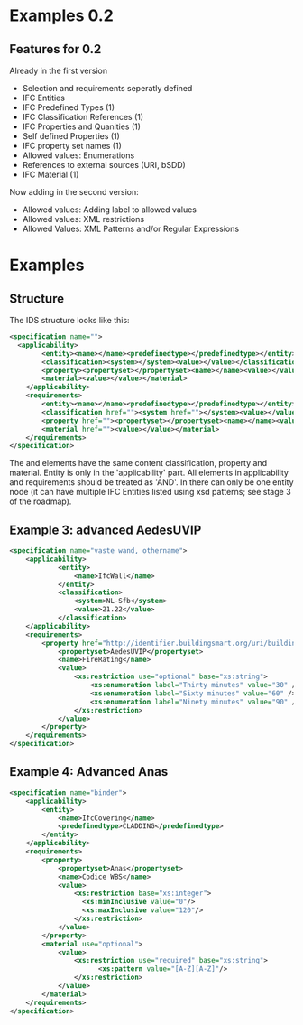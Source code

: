 
# Examples 0.2


## Features for 0.2
 
Already in the first version
 * Selection and requirements seperatly defined
 * IFC Entities
 * IFC Predefined Types (1)
 * IFC Classification References (1)
 * IFC Properties and Quanities (1)
 * Self defined Properties (1)
 * IFC property set names (1)
 * Allowed values: Enumerations
 * References to external sources (URI, bSDD)
 * IFC Material (1)

Now adding in the second version:
 * Allowed values: Adding label to allowed values
 * Allowed values: XML restrictions
 * Allowed Values: XML Patterns and/or Regular Expressions

 
# Examples
 
## Structure
 
The IDS structure looks like this: 
```xml
<specification name="">
  <applicability>
		<entity><name></name><predefinedtype></predefinedtype></entity>
		<classification><system></system><value></value></classification>
	  	<property><propertyset></propertyset><name></name><value></value></property>
		<material><value></value></material>
    </applicability>
    <requirements>
		<entity><name></name><predefinedtype></predefinedtype></entity>
		<classification href=""><system href=""></system><value></value></classification>
	    <property href=""><propertyset></propertyset><name></name><value></value></property>
		<material href=""><value></value></material>
    </requirements>
</specification>
```

The <applicability> and <requirements> elements have the same content classification, property and material. Entity is only in the 'applicability' part.
All elements in applicability and requirements should be treated as 'AND'. 
In <requirements> there can only be one entity node (it can have multiple IFC Entities listed using xsd patterns; see stage 3 of the roadmap).


## Example 3: advanced AedesUVIP 

```xml
<specification name="vaste wand, othername">
	<applicability>
			<entity>
				<name>IfcWall</name>
			</entity>
			<classification>
				<system>NL-Sfb</system>
				<value>21.22</value>
			</classification>
	</applicability>
	<requirements>
		<property href="http://identifier.buildingsmart.org/uri/buildingsmart/ifc-4.3/prop/FireRating">
			<propertyset>AedesUVIP</propertyset>
			<name>FireRating</name>
			<value>
				<xs:restriction use="optional" base="xs:string">
					<xs:enumeration label="Thirty minutes" value="30" />
					<xs:enumeration label="Sixty minutes" value="60" />
					<xs:enumeration label="Ninety minutes" value="90" />
				</xs:restriction>
			</value>
		</property>
	</requirements>
</specification>
```



## Example 4: Advanced Anas

```xml
<specification name="binder">
	<applicability>
		<entity>
			<name>IfcCovering</name>
			<predefinedtype>CLADDING</predefinedtype>
		</entity>
	</applicability>
	<requirements>
		<property>
			<propertyset>Anas</propertyset>
			<name>Codice WBS</name>
			<value>
				<xs:restriction base="xs:integer">
				  <xs:minInclusive value="0"/>
				  <xs:maxInclusive value="120"/>
				</xs:restriction>
			</value>
		</property>
		<material use="optional">
			<value>
				<xs:restriction use="required" base="xs:string">
				      <xs:pattern value="[A-Z][A-Z]"/>
				</xs:restriction>
			</value>
		</material>
	</requirements>
</specification>
```



